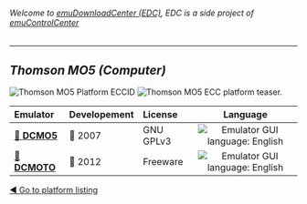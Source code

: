 ###### Welcome to [emuDownloadCenter (EDC)](https://github.com/PhoenixInteractiveNL/emuDownloadCenter/wiki/), EDC is a side project of [emuControlCenter](https://github.com/PhoenixInteractiveNL/emuControlCenter/wiki/)
***
## _Thomson MO5 (Computer)_
![](https://raw.githubusercontent.com/wiki/PhoenixInteractiveNL/emuDownloadCenter/images_platform/ecc_mo5_cell.png "Thomson MO5 Platform ECCID")
![](https://raw.githubusercontent.com/wiki/PhoenixInteractiveNL/emuDownloadCenter/images_platform/ecc_mo5_teaser.png "Thomson MO5 ECC platform teaser.")

| Emulator | Developement | License | Language |
|:---------|:-------------|:--------|:--------:|
| [:file_folder: **DCMO5**](https://github.com/PhoenixInteractiveNL/emuDownloadCenter/wiki/Emulator-dcmo5#menu) | :red_circle: 2007 | GNU GPLv3 | ![](https://raw.githubusercontent.com/wiki/PhoenixInteractiveNL/emuDownloadCenter/images_flags/icon_flag_EN_24.png "Emulator GUI language: English") |
| [:file_folder: **DCMOTO**](https://github.com/PhoenixInteractiveNL/emuDownloadCenter/wiki/Emulator-dcmoto#menu) | :red_circle: 2012 | Freeware | ![](https://raw.githubusercontent.com/wiki/PhoenixInteractiveNL/emuDownloadCenter/images_flags/icon_flag_EN_24.png "Emulator GUI language: English") |

[:arrow_backward: Go to platform listing](https://github.com/PhoenixInteractiveNL/emuDownloadCenter/wiki/EDC-Platform-List)
